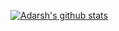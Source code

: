 [![Adarsh's github stats](https://github-readme-stats.vercel.app/api?username=adarshcsb66)](https://github.com/adarshcsb66/github-readme-stats)
